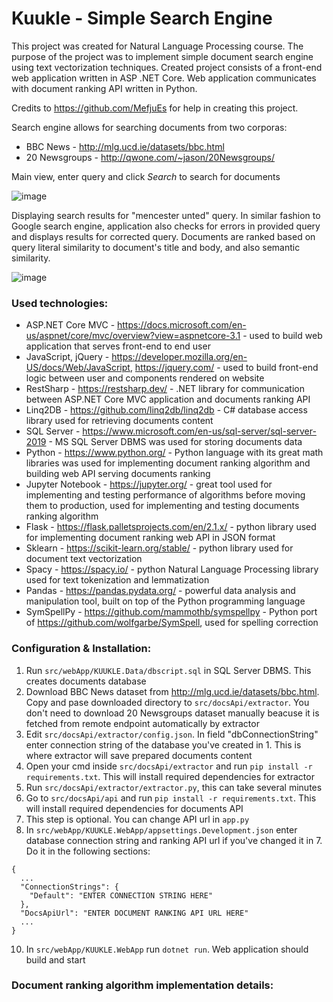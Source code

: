 # Kuukle - Simple Search Engine
This project was created for Natural Language Processing course. The purpose of the project was to implement simple document search engine using text vectorization techniques. Created project consists of a front-end web application written in ASP .NET Core. Web application communicates with document ranking API written in Python.

Credits to https://github.com/MefjuEs for help in creating this project.

Search engine allows for searching documents from two corporas:
- BBC News - http://mlg.ucd.ie/datasets/bbc.html
- 20 Newsgroups - http://qwone.com/~jason/20Newsgroups/

Main view, enter query and click *Search* to search for documents

![image](https://user-images.githubusercontent.com/47573956/164914876-25cb768b-51c7-49bd-979f-6faf47f00af2.png)

Displaying search results for "mencester unted" query. In similar fashion to Google search engine, application also checks for errors in provided query and displays results for corrected query. Documents are ranked based on query literal similarity to document's title and body, and also semantic similarity.

![image](https://user-images.githubusercontent.com/47573956/164914933-7232bea4-7725-48ef-aeea-4c6ac15d7b76.png)

### Used technologies:
- ASP.NET Core MVC - https://docs.microsoft.com/en-us/aspnet/core/mvc/overview?view=aspnetcore-3.1 - used to build web application that serves front-end to end user
- JavaScript, jQuery - https://developer.mozilla.org/en-US/docs/Web/JavaScript, https://jquery.com/ - used to build front-end logic between user and components rendered on website 
- RestSharp - https://restsharp.dev/ - .NET library for communication between ASP.NET Core MVC application and documents ranking API
- Linq2DB - https://github.com/linq2db/linq2db - C# database access library used for retrieving documents content
- SQL Server - https://www.microsoft.com/en-us/sql-server/sql-server-2019 - MS SQL Server DBMS was used for storing documents data
- Python - https://www.python.org/ - Python language with its great math libraries was used for implementing document ranking algorithm and building web API serving documents ranking
- Jupyter Notebook - https://jupyter.org/ - great tool used for implementing and testing performance of algorithms before moving them to production, used for implementing and testing documents ranking algorithm
- Flask - https://flask.palletsprojects.com/en/2.1.x/ - python library used for implementing document ranking web API in JSON format
- Sklearn - https://scikit-learn.org/stable/ - python library used for document text vectorization
- Spacy - https://spacy.io/ - python Natural Language Processing library used for text tokenization and lemmatization
- Pandas - https://pandas.pydata.org/ - powerful data analysis and manipulation tool, built on top of the Python programming language
- SymSpellPy - https://github.com/mammothb/symspellpy - Python port of https://github.com/wolfgarbe/SymSpell, used for spelling correction

### Configuration & Installation:
1. Run `src/webApp/KUUKLE.Data/dbscript.sql` in SQL Server DBMS. This creates documents database
2. Download BBC News dataset from http://mlg.ucd.ie/datasets/bbc.html. Copy and pase downloaded directory to `src/docsApi/extractor`. You don't need to download 20 Newsgroups dataset manually beacuse it is fetched from remote endpoint automatically by extractor
3. Edit `src/docsApi/extractor/config.json`. In field "dbConnectionString" enter connection string of the database you've created in 1. This is where extractor will save prepared documents content
4. Open your cmd inside `src/docsApi/extractor` and run `pip install -r requirements.txt`. This will install required dependencies for extractor
5. Run `src/docsApi/extractor/extractor.py`, this can take several minutes
6. Go to `src/docsApi/api` and run `pip install -r requirements.txt`. This will install required dependencies for documents API
7. This step is optional. You can change API url in `app.py`
8. In `src/webApp/KUUKLE.WebApp/appsettings.Development.json` enter database connection string and ranking API url if you've changed it in 7. Do it in the following sections:
```
{
  ...
  "ConnectionStrings": {
    "Default": "ENTER CONNECTION STRING HERE"
  },
  "DocsApiUrl": "ENTER DOCUMENT RANKING API URL HERE"
  ...
}
```
10. In `src/webApp/KUUKLE.WebApp` run `dotnet run`. Web application should build and start

### Document ranking algorithm implementation details:

